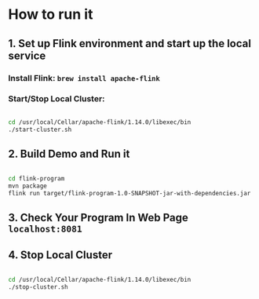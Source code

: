 # How to run it
## 1. Set up Flink environment and start up the local service
### Install Flink: `brew install apache-flink`

### Start/Stop Local Cluster:

```bash

cd /usr/local/Cellar/apache-flink/1.14.0/libexec/bin
./start-cluster.sh

```

## 2. Build Demo and Run it

```bash

cd flink-program
mvn package
flink run target/flink-program-1.0-SNAPSHOT-jar-with-dependencies.jar

```

## 3. Check Your Program In Web Page `localhost:8081`

## 4. Stop Local Cluster

```bash

cd /usr/local/Cellar/apache-flink/1.14.0/libexec/bin
./stop-cluster.sh

```